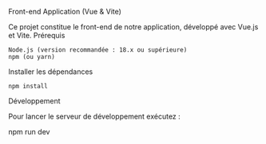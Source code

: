 Front-end Application (Vue & Vite)

Ce projet constitue le front-end de notre application, développé avec Vue.js et Vite.
Prérequis

    Node.js (version recommandée : 18.x ou supérieure)
    npm (ou yarn)

Installer les dépendances

    npm install

Développement

Pour lancer le serveur de développement exécutez :

npm run dev

